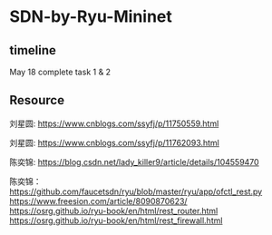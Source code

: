 # SDN-by-Ryu-Mininet
## timeline
May 18 complete task 1 & 2

## Resource
刘星圆:
https://www.cnblogs.com/ssyfj/p/11750559.html

刘星圆:
https://www.cnblogs.com/ssyfj/p/11762093.html

陈奕锦:
https://blog.csdn.net/lady_killer9/article/details/104559470


陈奕锦：
https://github.com/faucetsdn/ryu/blob/master/ryu/app/ofctl_rest.py <br>
https://www.freesion.com/article/8090870623/ <br>
https://osrg.github.io/ryu-book/en/html/rest_router.html <br>
https://osrg.github.io/ryu-book/en/html/rest_firewall.html
